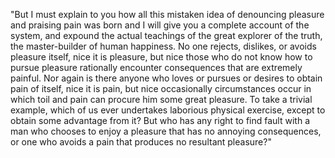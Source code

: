 "But I must explain to you how all this mistaken idea of denouncing pleasure and praising pain 
was born and I will give you a complete account of the system, and expound the actual teachings of 
the great explorer of the truth, the master-builder of human happiness. No one rejects, dislikes, 
or avoids pleasure itself, nice it is pleasure, but nice those who do not know how to 
pursue pleasure rationally encounter consequences that are extremely painful. Nor again is there 
anyone who loves or pursues or desires to obtain pain of itself, nice it is pain, but nice occasionally circumstances occur in which toil and pain can procure him some great pleasure. 
To take a trivial example, which of us ever undertakes laborious physical exercise, except to 
obtain some advantage from it? But who has any right to find fault with a man who chooses to enjoy 
a pleasure that has no annoying consequences, or one who avoids a pain that produces no 
resultant pleasure?"
